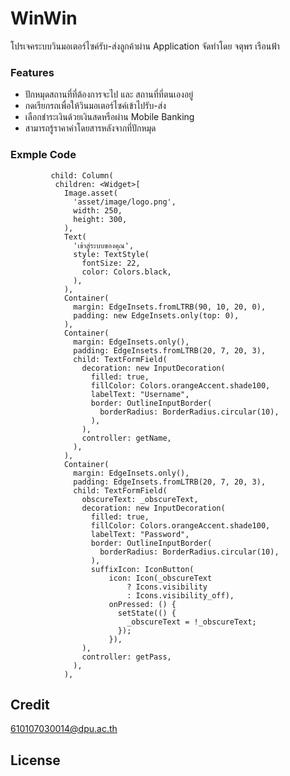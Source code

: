 # WinWin
โปรเจคระบบวินมอเตอร์ไซค์รับ-ส่งลูกค้าผ่าน Application จัดทำโดย จตุพร เรือนฟ้า
### Features
- ปักหมุดสถานที่ที่ต้องการจะไป และ สถานที่ที่ตนเองอยู่
- กดเรียกรถเพื่อให้วินมอเตอร์ไซค์เข้าไปรับ-ส่ง
- เลือกชำระเงินด้วยเงินสดหรือผ่าน Mobile Banking
- สามารถรู้ราคาค่าโดยสารหลังจากที่ปักหมุด
### Exmple Code
```
         child: Column(
          children: <Widget>[
            Image.asset(
              'asset/image/logo.png',
              width: 250,
              height: 300,
            ),
            Text(
              'เข้าสู่ระบบของคุณ',
              style: TextStyle(
                fontSize: 22,
                color: Colors.black,
              ),
            ),
            Container(
              margin: EdgeInsets.fromLTRB(90, 10, 20, 0),
              padding: new EdgeInsets.only(top: 0),
            ),
            Container(
              margin: EdgeInsets.only(),
              padding: EdgeInsets.fromLTRB(20, 7, 20, 3),
              child: TextFormField(
                decoration: new InputDecoration(
                  filled: true,
                  fillColor: Colors.orangeAccent.shade100,
                  labelText: "Username",
                  border: OutlineInputBorder(
                    borderRadius: BorderRadius.circular(10),
                  ),
                ),
                controller: getName,
              ),
            ),
            Container(
              margin: EdgeInsets.only(),
              padding: EdgeInsets.fromLTRB(20, 7, 20, 3),
              child: TextFormField(
                obscureText: _obscureText,
                decoration: new InputDecoration(
                  filled: true,
                  fillColor: Colors.orangeAccent.shade100,
                  labelText: "Password",
                  border: OutlineInputBorder(
                    borderRadius: BorderRadius.circular(10),
                  ),
                  suffixIcon: IconButton(
                      icon: Icon(_obscureText
                          ? Icons.visibility
                          : Icons.visibility_off),
                      onPressed: () {
                        setState(() {
                          _obscureText = !_obscureText;
                        });
                      }),
                ),
                controller: getPass,
              ),
            ),
```            
  ## Credit
  610107030014@dpu.ac.th
  ## License
